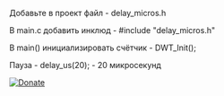 Добавьте в проект файл - delay_micros.h

В main.c добавить инклюд - #include "delay_micros.h"

В main() инициализировать счётчик - DWT_Init();

Пауза - delay_us(20); - 20 микросекунд


[![Donate](https://istarik.ru/uploads/images/00/00/01/2020/04/12/ff1b11.png)](https://istarik.ru/don.html)
